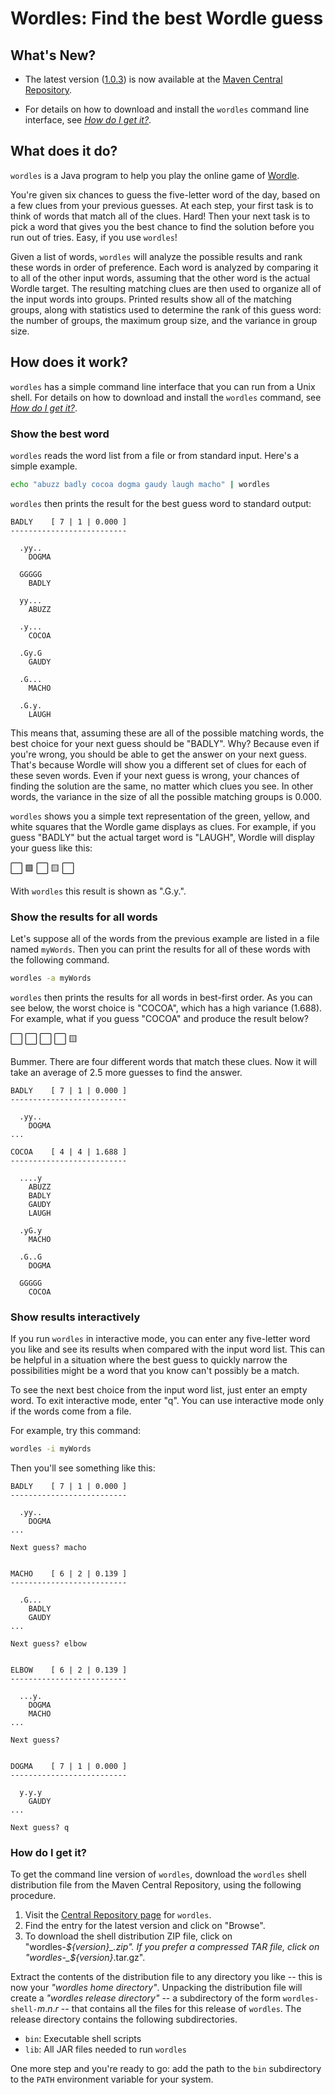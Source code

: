 # Wordles: Find the best Wordle guess #

## What's New? ##

  * The latest version ([1.0.3](https://github.com/Cornutum/wordles/releases/tag/release-1.0.3))
    is now available at the [Maven Central Repository](https://central.sonatype.com/artifact/org.cornutum.wordle/wordles/1.0.3/versions).

  * For details on how to download and install the `wordles` command line interface, see [_How do I get it?_](#how-do-i-get-it).

## What does it do? ##

`wordles` is a Java program to help you play the online game of [Wordle](https://www.nytimes.com/games/wordle/index.html).

You're given six chances to guess the five-letter word of the day, based on a few clues from your previous guesses. At each
step, your first task is to think of words that match all of the clues. Hard! Then your next task is to pick a word that gives you the
best chance to find the solution before you run out of tries. Easy, if you use `wordles`!

Given a list of words, `wordles` will analyze the possible results and rank these words in order of preference. Each word
is analyzed by comparing it to all of the other input words, assuming that the other word is the actual Wordle target. The resulting
matching clues are then used to organize all of the input words into groups. Printed results show all of the matching groups,
along with statistics used to determine the rank of this guess word: the number
of groups, the maximum group size, and the variance in group size.


## How does it work? ##

`wordles` has a simple command line interface that you can run from a Unix shell. For details on how to download and install the `wordles` command,
see [_How do I get it?_](#how-do-i-get-it).

### Show the best word ###

`wordles` reads the word list from a file or from standard input. Here's a simple example.

```bash
echo "abuzz badly cocoa dogma gaudy laugh macho" | wordles
```

`wordles` then prints the result for the best guess word to standard output:

```
BADLY    [ 7 | 1 | 0.000 ]
--------------------------

  .yy..
    DOGMA

  GGGGG
    BADLY

  yy...
    ABUZZ

  .y...
    COCOA

  .Gy.G
    GAUDY

  .G...
    MACHO

  .G.y.
    LAUGH
```

This means that, assuming these are all of the possible matching words, the best choice for your next guess should be
"BADLY". Why? Because even if you're wrong, you should be able to get the answer on your next guess. That's because Wordle will
show you a different set of clues for each of these seven words.  Even if your next guess is wrong, your chances of finding the
solution are the same, no matter which clues you see. In other words, the variance in the size of all the possible matching
groups is 0.000.

`wordles` shows you a simple text representation of the green, yellow, and white squares that the Wordle game displays as
clues. For example, if you guess "BADLY" but the actual target word is "LAUGH", Wordle will display your guess like this:

 :white_large_square: :green_square: :white_large_square: :yellow_square: :white_large_square: 

With `wordles` this result is shown as ".G.y.".

### Show the results for all words ###

Let's suppose all of the words from the previous example are listed in a file named `myWords`. Then you can print the results
for all of these words with the following command.

```bash
wordles -a myWords
```

`wordles` then prints the results for all words in best-first order. As you can see below, the worst choice is "COCOA", which has a
high variance (1.688).  For example, what if you guess "COCOA" and produce the result below?

 :white_large_square:  :white_large_square:  :white_large_square:  :white_large_square:  :yellow_square: 

Bummer. There are four different words that match these clues. Now it will take an average of 2.5 more guesses to find the answer.

```
BADLY    [ 7 | 1 | 0.000 ]
--------------------------

  .yy..
    DOGMA
...

COCOA    [ 4 | 4 | 1.688 ]
--------------------------

  ....y
    ABUZZ
    BADLY
    GAUDY
    LAUGH

  .yG.y
    MACHO

  .G..G
    DOGMA

  GGGGG
    COCOA
```

### Show results interactively ###

If you run `wordles` in interactive mode, you can enter any five-letter word you like and see its results when compared with the
input word list. This can be helpful in a situation where the best guess to quickly narrow the possibilities might be a word
that you know can't possibly be a match.

To see the next best choice from the input word list, just enter an empty word. To exit interactive mode, enter
"q". You can use interactive mode only if the words come from a file.

For example, try this command:

```bash
wordles -i myWords
```

Then you'll see something like this:

```
BADLY    [ 7 | 1 | 0.000 ]
--------------------------

  .yy..
    DOGMA
...

Next guess? macho


MACHO    [ 6 | 2 | 0.139 ]
--------------------------

  .G...
    BADLY
    GAUDY
...

Next guess? elbow


ELBOW    [ 6 | 2 | 0.139 ]
--------------------------

  ...y.
    DOGMA
    MACHO
...

Next guess? 


DOGMA    [ 7 | 1 | 0.000 ]
--------------------------

  y.y.y
    GAUDY
...

Next guess? q
```


### How do I get it? ###

To get the command line version of `wordles`, download the `wordles` shell distribution file from the Maven Central Repository, using the following procedure.

  1. Visit the [Central Repository page](https://central.sonatype.com/artifact/org.cornutum.wordle/wordles/1.0.3/versions) for `wordles`.
  1. Find the entry for the latest version and click on "Browse".
  1. To download the shell distribution ZIP file, click on "wordles-_${version}_.zip". If you prefer a compressed TAR file, click on "wordles-_${version}_.tar.gz".

Extract the contents of the distribution file to any directory you like -- this is now your _"wordles home directory"_. Unpacking
the distribution file will create a _"wordles release directory"_ -- a subdirectory of the form `wordles-shell-`_m_._n_._r_ -- that
contains all the files for this release of `wordles`. The release directory contains the following subdirectories.

  * `bin`: Executable shell scripts
  * `lib`: All JAR files needed to run `wordles`

One more step and you're ready to go: add the path to the `bin` subdirectory to the `PATH` environment variable for your system.
